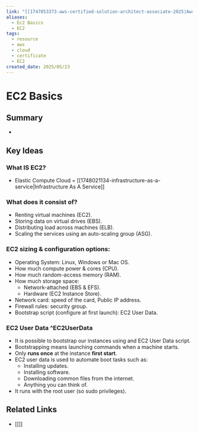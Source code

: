 ```yaml
---
link: "[[1747853373-aws-certified-solution-architect-associate-2025|Aws Certified Solution Architect Associate 2025]]"
aliases:
  - Ec2 Basics
  - EC2
tags:
  - resource
  - aws
  - cloud
  - certificate
  - EC2
created_date: 2025/05/23
---
```

# EC2 Basics
## Summary
- 
## Key Ideas
### What IS EC2?
- Elastic Compute Cloud = [[1748021134-infrastructure-as-a-service|Infrastructure As A Service]]
### What does it consist of?
- Renting virtual machines (EC2).
- Storing data on virtual drives (EBS).
- Distributing load across machines (ELB).
- Scaling the services using an auto-scaling group (ASG).
### EC2 sizing & configuration options:
- Operating System: Linux, Windows or Mac OS.
- How much compute power & cores (CPU).
- How much random-access memory (RAM).
- How much storage space:
	- Network-attached (EBS & EFS).
	- Hardware (EC2 Instance Store).
- Network card: speed of the card, Public IP address.
- Firewall rules: security group.
- Bootstrap script (configure at first launch): EC2 User Data.
### EC2 User Data ^EC2UserData
- It is possible to bootstrap our instances using and EC2 User Data script.
- Bootstrapping means launching commands when a machine starts.
- Only **runs once** at the instance **first start**.
- EC2 user data is used to automate boot tasks such as:
	- Installing updates.
	- Installing software.
	- Downloading common files from the internet.
	- Anything you can think of.
- It runs with the root user (so sudo privileges).
## Related Links
- [[]]